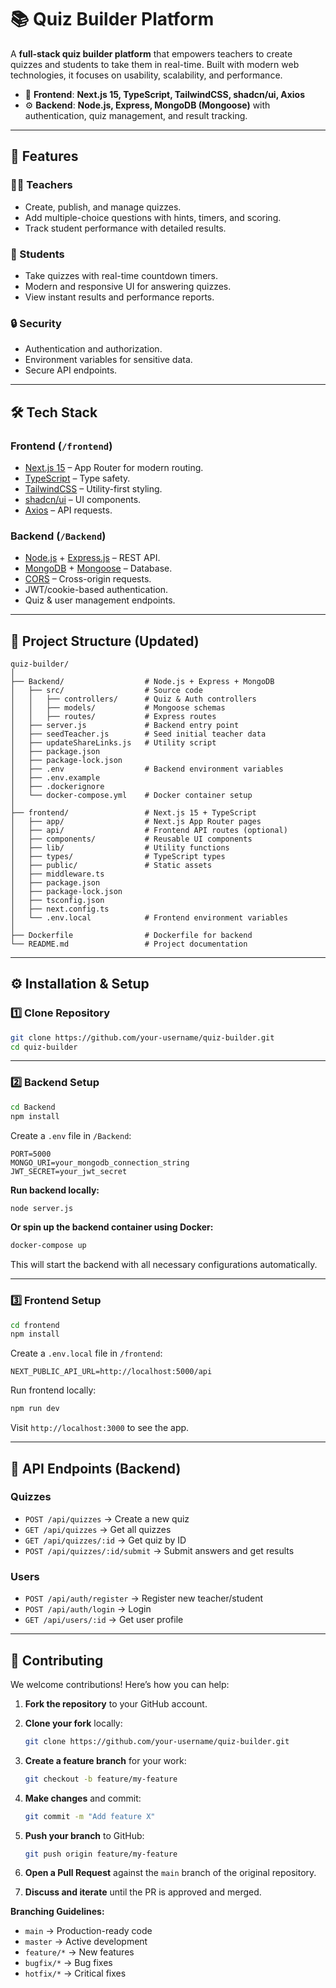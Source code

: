 # 📚 Quiz Builder Platform

A **full-stack quiz builder platform** that empowers teachers to create quizzes and students to take them in real-time. Built with modern web technologies, it focuses on usability, scalability, and performance.

* 🎨 **Frontend**: **Next.js 15, TypeScript, TailwindCSS, shadcn/ui, Axios**
* ⚙️ **Backend**: **Node.js, Express, MongoDB (Mongoose)** with authentication, quiz management, and result tracking.

---

## 🚀 Features

### 🧑‍🏫 Teachers

* Create, publish, and manage quizzes.
* Add multiple-choice questions with hints, timers, and scoring.
* Track student performance with detailed results.

### 🎯 Students

* Take quizzes with real-time countdown timers.
* Modern and responsive UI for answering quizzes.
* View instant results and performance reports.

### 🔒 Security

* Authentication and authorization.
* Environment variables for sensitive data.
* Secure API endpoints.

---

## 🛠️ Tech Stack

### Frontend (`/frontend`)

* [Next.js 15](https://nextjs.org/) – App Router for modern routing.
* [TypeScript](https://www.typescriptlang.org/) – Type safety.
* [TailwindCSS](https://tailwindcss.com/) – Utility-first styling.
* [shadcn/ui](https://ui.shadcn.com/) – UI components.
* [Axios](https://axios-http.com/) – API requests.

### Backend (`/Backend`)

* [Node.js](https://nodejs.org/) + [Express.js](https://expressjs.com/) – REST API.
* [MongoDB](https://www.mongodb.com/) + [Mongoose](https://mongoosejs.com/) – Database.
* [CORS](https://expressjs.com/en/resources/middleware/cors.html) – Cross-origin requests.
* JWT/cookie-based authentication.
* Quiz & user management endpoints.

---

## 📂 Project Structure (Updated)

```
quiz-builder/
│
├── Backend/                  # Node.js + Express + MongoDB
│   ├── src/                  # Source code
│   │   ├── controllers/      # Quiz & Auth controllers
│   │   ├── models/           # Mongoose schemas
│   │   ├── routes/           # Express routes
│   ├── server.js             # Backend entry point
│   ├── seedTeacher.js        # Seed initial teacher data
│   ├── updateShareLinks.js   # Utility script
│   ├── package.json
│   ├── package-lock.json
│   ├── .env                  # Backend environment variables
│   ├── .env.example
│   ├── .dockerignore
│   └── docker-compose.yml    # Docker container setup
│
├── frontend/                 # Next.js 15 + TypeScript
│   ├── app/                  # Next.js App Router pages
│   ├── api/                  # Frontend API routes (optional)
│   ├── components/           # Reusable UI components
│   ├── lib/                  # Utility functions
│   ├── types/                # TypeScript types
│   ├── public/               # Static assets
│   ├── middleware.ts
│   ├── package.json
│   ├── package-lock.json
│   ├── tsconfig.json
│   ├── next.config.ts
│   └── .env.local            # Frontend environment variables
│
├── Dockerfile                # Dockerfile for backend
└── README.md                 # Project documentation
```

---

## ⚙️ Installation & Setup

### 1️⃣ Clone Repository

```bash
git clone https://github.com/your-username/quiz-builder.git
cd quiz-builder
```

---

### 2️⃣ Backend Setup

```bash
cd Backend
npm install
```

Create a `.env` file in `/Backend`:

```env
PORT=5000
MONGO_URI=your_mongodb_connection_string
JWT_SECRET=your_jwt_secret
```

**Run backend locally:**

```bash
node server.js
```

**Or spin up the backend container using Docker:**

```bash
docker-compose up
```

This will start the backend with all necessary configurations automatically.

---

### 3️⃣ Frontend Setup

```bash
cd frontend
npm install
```

Create a `.env.local` file in `/frontend`:

```env
NEXT_PUBLIC_API_URL=http://localhost:5000/api
```

Run frontend locally:

```bash
npm run dev
```

Visit `http://localhost:3000` to see the app.

---

## 📡 API Endpoints (Backend)

### **Quizzes**

* `POST /api/quizzes` → Create a new quiz
* `GET /api/quizzes` → Get all quizzes
* `GET /api/quizzes/:id` → Get quiz by ID
* `POST /api/quizzes/:id/submit` → Submit answers and get results

### **Users**

* `POST /api/auth/register` → Register new teacher/student
* `POST /api/auth/login` → Login
* `GET /api/users/:id` → Get user profile

---

## 🤝 Contributing

We welcome contributions! Here’s how you can help:

1. **Fork the repository** to your GitHub account.
2. **Clone your fork** locally:

   ```bash
   git clone https://github.com/your-username/quiz-builder.git
   ```
3. **Create a feature branch** for your work:

   ```bash
   git checkout -b feature/my-feature
   ```
4. **Make changes** and commit:

   ```bash
   git commit -m "Add feature X"
   ```
5. **Push your branch** to GitHub:

   ```bash
   git push origin feature/my-feature
   ```
6. **Open a Pull Request** against the `main` branch of the original repository.
7. **Discuss and iterate** until the PR is approved and merged.

**Branching Guidelines:**

* `main` → Production-ready code
* `master` → Active development
* `feature/*` → New features
* `bugfix/*` → Bug fixes
* `hotfix/*` → Critical fixes
